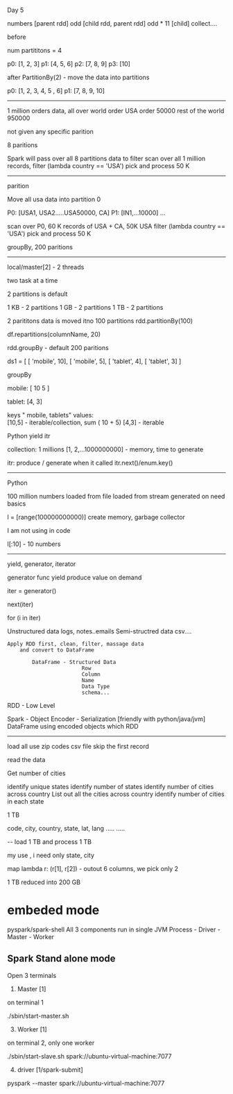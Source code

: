 Day 5




numbers [parent rdd]
	odd [child rdd, parent rdd]
		odd * 11 [child]
			collect....
			

before


num partititons = 4 

p0: [1, 2, 3]
p1: [4, 5, 6]
p2: [7, 8, 9]
p3: [10]


after PartitionBy(2) - move the data into partitions

p0: [1, 2, 3, 4, 5 , 6]
p1: [7, 8, 9, 10]

-----


1 million orders data, all over world order
	USA order 50000
	rest of the world 950000

not given any specific parition

8 paritions

Spark will pass over all 8 partitions data to filter
scan over all 1 million records, 
filter (lambda country == 'USA')
pick and process 50 K

----

parition

Move all usa data into partition 0

P0: [USA1, USA2.....USA50000, CA]
P1: [IN1,...10000]
...

scan over P0, 60 K records of USA + CA, 50K USA
filter (lambda country == 'USA')
pick and process 50 K

groupBy, 200 paritions




----

local/master[2] - 2 threads

two task at a time

2 partitions is default

1 KB - 2 partitions
1 GB - 2 partitions
1 TB  - 2 partitions

2 parititons data is moved itno 100 partitions
rdd.partitionBy(100)

df.repartitions(columnName, 20)

rdd.groupBy - default 200 paritions



ds1 = [  [  'mobile', 10], [  'mobile', 5], [  'tablet', 4], [ 'tablet', 3]       ]

groupBy

mobile: [
			10
			5
]

tablet: [4, 3]

keys " mobile, tablets"
values:  
		[10,5] - iterable/collection, sum ( 10 + 5)
		[4,3] - iterable
		
		
Python 
	yield
	itr
	
collection: 1 millions [1, 2,...1000000000] - memory, time to generate

itr: produce / generate when it called
		itr.next()/enum.key()


------

Python

100 million numbers
	loaded from file
	loaded from stream
	generated on need basics
	
l = [range(100000000000)]
	   create memory, garbage collector
	
I am not using in code

l[:10] - 10 numbers

---

yield, generator, iterator



generator func
	yield 
		produce value on demand
		
iter = generator()

next(iter)

for (i in iter)
		







Unstructured data
    logs, notes..emails
Semi-structred data
    csv....

    Apply RDD first, clean, filter, massage data
        and convert to DataFrame

            DataFrame - Structured Data 
                            Row
                            Column
                            Name
                            Data Type
                            schema...

RDD - Low Level

Spark - Object Encoder - Serialization [friendly with python/java/jvm]
         DataFrame using encoded objects which RDD
		 
		 
		 
---

load all use zip codes csv file
skip the first record

read the data

Get number of cities


identify unique states 
identify number of states
identify number of cities across country
List out all the cities across country
identify number of cities in each state



1 TB 

code, city, country, state, lat, lang
.....
.....

-- load 1 TB and process 1 TB

my use , i need only state, city

map lambda r: (r[1], r[2]) - outout 6 columns, we pick only 2

1 TB reduced into 200 GB


# embeded mode

pyspark/spark-shell 
		All 3 components run in single JVM Process
					- Driver 
					- Master
					- Worker
					
## Spark Stand alone mode

Open 3 terminals

1. Master [1]

on terminal 1

./sbin/start-master.sh


3. Worker [1]

on terminal 2, only one worker

./sbin/start-slave.sh spark://ubuntu-virtual-machine:7077 


4. driver [1/spark-submit]

pyspark --master spark://ubuntu-virtual-machine:7077 
